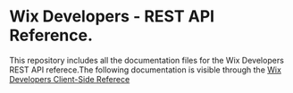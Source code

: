 # Wix Developers - REST API Reference.
This repository includes all the documentation files for the Wix Developers REST API referece.The following documentation is visible through the [Wix Developers Client-Side Referece](https://dev.wix.com/api)




